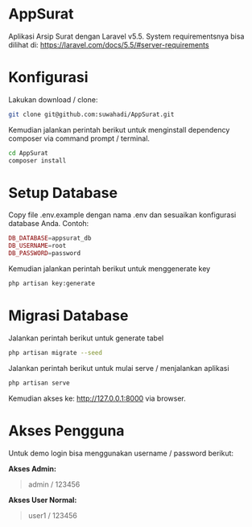 # AppSurat
Aplikasi Arsip Surat dengan Laravel v5.5. System requirementsnya bisa dilihat di: https://laravel.com/docs/5.5/#server-requirements

# Konfigurasi
Lakukan download / clone:

```bash
git clone git@github.com:suwahadi/AppSurat.git
```

Kemudian jalankan perintah berikut untuk menginstall dependency composer via command prompt / terminal.

```bash
cd AppSurat
composer install
```

# Setup Database
Copy file .env.example dengan nama .env dan sesuaikan konfigurasi database Anda. Contoh:
```php
DB_DATABASE=appsurat_db
DB_USERNAME=root
DB_PASSWORD=password
```
Kemudian jalankan perintah berikut untuk menggenerate key
```bash
php artisan key:generate
```
# Migrasi Database
Jalankan perintah berikut untuk generate tabel
```bash
php artisan migrate --seed
```
Jalankan perintah berikut untuk mulai serve / menjalankan aplikasi

```bash
php artisan serve
```
Kemudian akses ke: http://127.0.0.1:8000 via browser.

# Akses Pengguna
Untuk demo login bisa menggunakan username / password berikut:

**Akses Admin:**
> admin / 123456

**Akses User Normal:**
> user1 / 123456